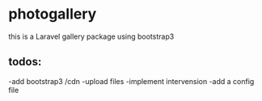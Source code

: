 photogallery
============
this is a Laravel gallery package using bootstrap3


todos:
-------
-add bootstrap3 /cdn
-upload files
-implement intervension
-add a config file